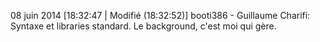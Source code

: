 08 juin 2014
[18:32:47 | Modifié (18:32:52)] booti386 - Guillaume Charifi: Syntaxe et libraries standard. Le background, c'est moi qui gère.
